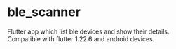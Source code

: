 # ble_scanner

Flutter app which list ble devices and show their details.</br>
Compatible with flutter 1.22.6 and android devices.
